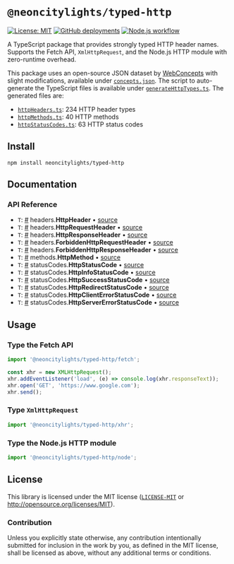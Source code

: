 # `@neoncitylights/typed-http`
[![License: MIT](https://img.shields.io/badge/License-MIT-blue.svg)](https://opensource.org/licenses/MIT)
[![GitHub deployments](https://img.shields.io/github/deployments/neoncitylights/typed-http/github-pages?label=deploy)](https://github.com/neoncitylights/typed-http/deployments/activity_log?environment=github-pages)
[![Node.js workflow](https://github.com/neoncitylights/typed-http/actions/workflows/main.yml/badge.svg)](https://github.com/neoncitylights/typed-http/actions/workflows/main.yml)

A TypeScript package that provides strongly typed HTTP header names. Supports the Fetch API, `XmlHttpRequest`, and the Node.js HTTP module with zero-runtime overhead.

This package uses an open-source JSON dataset by [WebConcepts](https://webconcepts.info/JSON-concepts) with slight modifications, available under [`concepts.json`](./build/concepts.json). The script to auto-generate the TypeScript files is available under [`generateHttpTypes.ts`](./build/generateHttpTypes.ts). The generated files are:
 - [`httpHeaders.ts`](./src/httpHeaders.ts): 234 HTTP header types
 - [`httpMethods.ts`](./src/httpMethods.ts): 40 HTTP methods
 - [`httpStatusCodes.ts`](./src/httpStatusCodes.ts): 63 HTTP status codes

## Install
```
npm install neoncitylights/typed-http
```

## Documentation
### API Reference
 - `T`: <a href="#HttpHeader">#</a> headers.**HttpHeader** • [source](./src/httpHeaders.ts)
 - `T`: <a href="#HttpRequetHeader">#</a> headers.**HttpRequestHeader** • [source](./src/httpHeaders.ts)
 - `T`: <a href="#HttpResponseHeader">#</a> headers.**HttpResponseHeader** • [source](./src/httpHeaders.ts)
 - `T`: <a href="#ForbiddenHttpRequestHeader">#</a> headers.**ForbiddenHttpRequestHeader** • [source](./src/httpHeaders.ts)
 - `T`: <a href="#ForbiddenHttpResponseHeader">#</a> headers.**ForbiddenHttpResponseHeader** • [source](./src/httpHeaders.ts)
 - `T`: <a href="#HttpMethod">#</a> methods.**HttpMethod** • [source](./src/httpMethods.ts)
 - `T`: <a href="#HttpStatusCode">#</a> statusCodes.**HttpStatusCode** • [source](./src/httpStatusCodes.ts)
 - `T`: <a href="#HttpInfoStatusCode">#</a> statusCodes.**HttpInfoStatusCode** • [source](./src/httpStatusCodes.ts)
 - `T`: <a href="#HttpSuccessStatusCode">#</a> statusCodes.**HttpSuccessStatusCode** • [source](./src/httpStatusCodes.ts)
 - `T`: <a href="#HttpRedirectStatusCode">#</a> statusCodes.**HttpRedirectStatusCode** • [source](./src/httpStatusCodes.ts)
 - `T`: <a href="#HttpClientErrorStatusCode">#</a> statusCodes.**HttpClientErrorStatusCode** • [source](./src/httpStatusCodes.ts)
 - `T`: <a href="#HttpServerErrorStatusCode">#</a> statusCodes.**HttpServerErrorStatusCode** • [source](./src/httpStatusCodes.ts)

## Usage
### Type the Fetch API
```ts
import '@neoncitylights/typed-http/fetch';

const xhr = new XMLHttpRequest();
xhr.addEventListener('load', (e) => console.log(xhr.responseText));
xhr.open('GET', 'https://www.google.com');
xhr.send();
```

### Type `XmlHttpRequest`
```ts
import '@neoncitylights/typed-http/xhr';
```

### Type the Node.js HTTP module
```ts
import '@neoncitylights/typed-http/node';
```

## License
This library is licensed under the MIT license ([`LICENSE-MIT`](./LICENSE) or http://opensource.org/licenses/MIT).

### Contribution
Unless you explicitly state otherwise, any contribution intentionally submitted for inclusion in the work by you, as defined in the MIT license, shall be licensed as above, without any additional terms or conditions.
